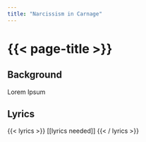 ```yaml
---
title: "Narcissism in Carnage"
---
```

# {{< page-title >}}

## Background
Lorem Ipsum

## Lyrics
{{< lyrics >}}
[[lyrics needed]]
{{< / lyrics >}}
